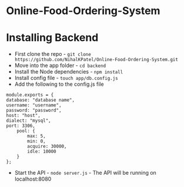 # Online-Food-Ordering-System

# Installing Backend

- First clone the repo - `git clone https://github.com/NihalKPatel/Online-Food-Ordering-System.git`
- Move into the app folder - `cd backend`
- Install the Node dependencies - `npm install`
- Install config file - `touch app/db.config.js`
- Add the following to the config.js file

```
module.exports = {
database: "database name",
username: "username",
password: "password",
host: "host",
dialect: "mysql",
port: 3306,
    pool: {
        max: 5,
        min: 0,
        acquire: 30000,
        idle: 10000
    }
};

```

- Start the API - `node server.js` - The API will be running on localhost:8080
